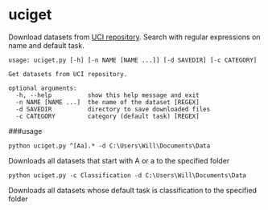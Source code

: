 uciget
======

Download datasets from [UCI repository](http://archive.ics.uci.edu/ml/). Search with regular expressions on name and default task.

```
usage: uciget.py [-h] [-n NAME [NAME ...]] [-d SAVEDIR] [-c CATEGORY]

Get datasets from UCI repository.

optional arguments:
  -h, --help          show this help message and exit
  -n NAME [NAME ...]  the name of the dataset [REGEX]
  -d SAVEDIR          directory to save downloaded files
  -c CATEGORY         category (default task) [REGEX]
```

###usage

`python uciget.py ^[Aa].* -d C:\Users\Will\Documents\Data`

Downloads all datasets that start with A or a to the specified folder

`python uciget.py -c Classification -d C:\Users\Will\Documents\Data`

Downloads all datasets whose default task is classification to the specified folder




